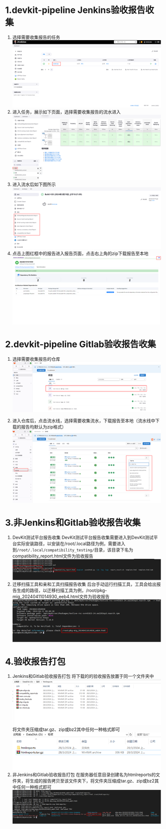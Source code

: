 # 1.devkit-pipeline Jenkins验收报告收集
1. 选择需要收集报告的任务
![](./Jenkins.assets/打包01.PNG)
2. 进入任务，展示如下页面，选择需要收集报告的流水进入
![](./Jenkins.assets/打包02.PNG)
3. 进入流水后如下图所示
![](./Jenkins.assets/打包112.PNG)
4. 点击上图红框中的报告进入报告页面，点击右上角的zip下载报告至本地
![](./Jenkins.assets/打包03.PNG)
# 2.devkit-pipeline Gitlab验收报告收集

1. 选择需要收集报告的仓库
![](./Jenkins.assets/打包04.PNG)

2. 进入仓库后，点击流水线，选择需要收集流水，下载报告至本地（流水线中下载的报告均默认为zip格式）
![](./Jenkins.assets/打包10.PNG)
# 3.非Jenkins和Gitlab验收报告收集
1. DevKit测试平台报告收集
DevKit测试平台报告收集需要进入到DevKit测试平台实际安装路径，以安装在/root/.local路径为例，需要进入到`/root/.local/compatibility_testing/`目录，该目录下名为compatibility_report.html文件为验收报告
![](./Jenkins.assets/打包113.PNG)
2. 迁移扫描工具和亲和工具扫描报告收集
后台手动运行扫描工具，工具会给出报告生成的路径，以迁移扫描工具为例，/root/pkg-mig_20240411014930_eeb4.html文件为验收报告
![](./Jenkins.assets/打包116.PNG)
# 4.验收报告打包

1. Jenkins和Gitlab验收报告打包
将下载的的验收报告放置于同一个文件夹中
![](./Jenkins.assets/打包11.PNG)
将文件夹压缩成tar.gz、zip或bz2其中任何一种格式即可
![](./Jenkins.assets/打包13.PNG)
1. 非Jenkins和Gitlab验收报告打包
在服务器任意目录创建名为htmlreports的文件夹，将生成的报告拷贝至该文件夹下，将文件夹压缩成tar.gz、zip或bz2其中任何一种格式即可
![](./Jenkins.assets/打包117.PNG)
